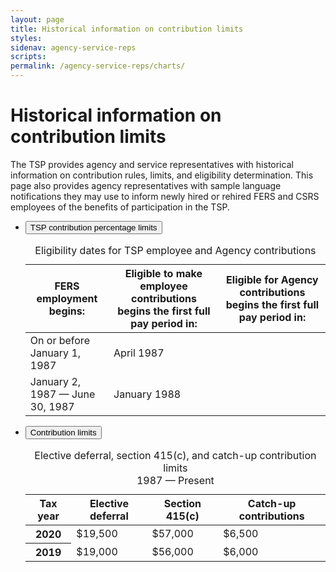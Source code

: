 ```yaml
---
layout: page
title: Historical information on contribution limits
styles:
sidenav: agency-service-reps
scripts:
permalink: /agency-service-reps/charts/
---
```


# Historical information on contribution limits

The TSP provides agency and service representatives with historical information on contribution rules, limits, and eligibility determination. This page also provides agency representatives with sample language notifications they may use to inform newly hired or rehired FERS and CSRS employees of the benefits of participation in the TSP.

<section class="charts">
<ul class="usa-accordion">
  <li>
    <button
      class="usa-accordion-button"
      aria-expanded="false"
      aria-controls="chart-1">
      TSP contribution percentage limits
    </button>
    <div id="chart-1" class="usa-accordion-content">
    <table class="chart">
      <colgroup></colgroup>
      <caption class="">
      Eligibility dates for TSP employee and Agency contributions
      </caption>
      <thead>
        <tr>
          <th scope="col">FERS employment begins:</th>
          <th scope="col">Eligible to make employee contributions begins the first full pay period in:</th>
          <th scope="col">Eligible for Agency contributions begins the first full pay period in:</th>
        </tr>
      </thead>
      <tbody>
        <tr>
          <td>On or before January 1, 1987</td>
          <td colspan="2">April 1987</td>
        </tr>
        <tr>
          <td>January 2, 1987 &#8212; June 30, 1987</td>
          <td colspan="2">January 1988</td>
        </tr>
      </tbody>
    </table>
    </div>
  </li>

  <li>
    <button
      class="usa-accordion-button"
      aria-expanded="true"
      aria-controls="chart-2">
      Contribution limits
    </button>
    <div id="chart-2" class="usa-accordion-content">
      <table class="chart">
        <colgroup></colgroup>
        <caption class="">
        Elective deferral, section 415(c), and catch-up contribution limits<br>1987 &#8212; Present
        </caption>
        <thead>
          <tr>
            <th scope="col">Tax year</th>
            <th scope="col">
              <span
                data-term="Elective Deferral Limit"
                class="js-glossary-toggle term term-end">
                Elective deferral</span></th>
            <th scope="col">
              <span
                data-term="Section 415(c) limit"
                class="js-glossary-toggle term term-end">
                Section 415(c)</span></th>
            <th scope="col">
              <span
                data-term="Catch-Up Contributions"
                class="js-glossary-toggle term term-end">
                Catch-up contributions</span></th>
          </tr>
        </thead>
        <tbody>
          <tr>
            <th scope="row">2020</th>
            <td>$19,500</td>
            <td>$57,000</td>
            <td>$6,500</td>
          </tr>
          <tr>
            <th scope="row">2019</th>
            <td>$19,000</td>
            <td>$56,000</td>
            <td>$6,000</td>
          </tr>
        </tbody>
      </table>
    </div>
  </li>
</ul>
</section>


<!-- CONTENT END -->
